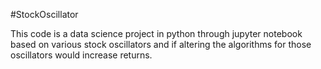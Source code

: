 #StockOscillator

This code is a data science project in python through jupyter notebook based on various stock oscillators and if altering the algorithms  for those oscillators would increase returns.
